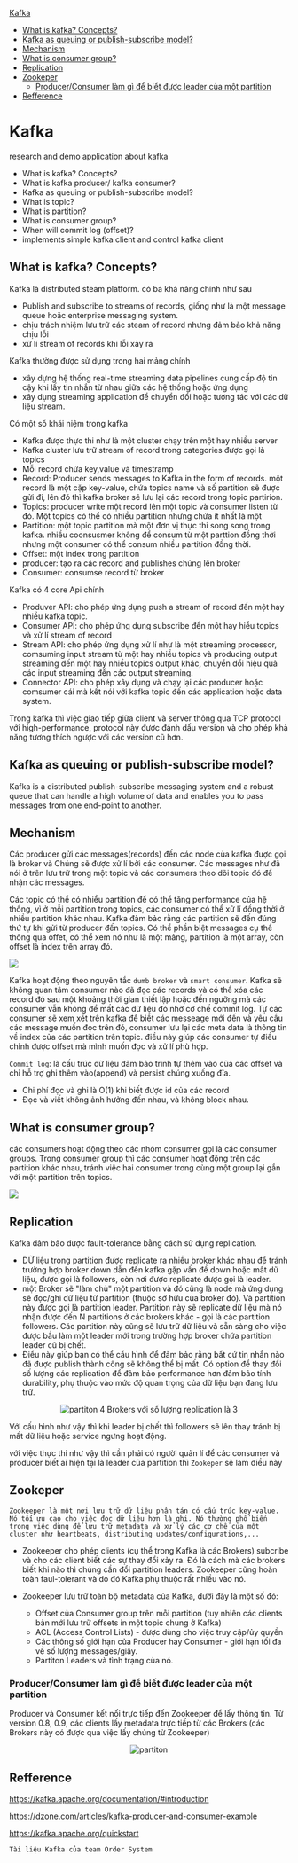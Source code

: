 [Kafka](#afka)
  - [What is kafka? Concepts?](#what-is-kafka-concepts)
  - [Kafka as queuing or publish-subscribe model?](#kafka-as-queuing-or-publish-subscribe-model)
  - [Mechanism](#mechanism)
  - [What is consumer group?](#what-is-consumer-group)
  - [Replication](#replication)
  - [Zookeper](#zookeper)
    - [Producer/Consumer làm gì để biết được leader của một partition](#producerconsumer-l%c3%a0m-g%c3%ac-%c4%91%e1%bb%83-bi%e1%ba%bft-%c4%91%c6%b0%e1%bb%a3c-leader-c%e1%bb%a7a-m%e1%bb%99t-partition)
  - [Refference](#refference)


# Kafka
research and demo application about kafka 
- What is kafka? Concepts?
- What is kafka producer/ kafka consumer?
- Kafka as queuing or publish-subscribe model?
- What is topic?
- What is partition?
- What is consumer group?
- When will commit log (offset)?
- implements simple kafka client and control kafka client

## What is kafka? Concepts?

Kafka là distributed steam platform. có ba khả năng chính như sau
- Publish and subscribe to streams of records, giống như là một message queue hoặc enterprise messaging system.
- chịu trách nhiệm lưu trữ các steam of record nhưng đảm bảo khả năng chịu lỗi
- xử lí stream of records khi lỗi xảy ra

Kafka thường được sử dụng trong hai mảng chính
- xây dựng hệ thống real-time streaming data pipelines cung cấp độ tin cậy khi lấy tin nhắn từ nhau giữa các hệ thống hoặc ứng dụng
- xây dụng streaming application để chuyển đổi hoặc tương tác với các dữ liệu stream.

Có một số khái niệm trong kafka
- Kafka được thực thi như là một cluster chạy trên một hay nhiều server 
- Kafka cluster lưu trữ stream of record trong categories được gọi là topics
- Mỗi record chứa key,value và timestramp
- Record: Producer sends messages to Kafka in the form of records. một record là một cặp key-value, chứa topics name và số partition sẽ được gửi đi, lên đó thì kafka broker sẽ lưu lại các record trong topic partirion. 
- Topics: producer write một record lên một topic và consumer listen từ đó. Một topics có thể có nhiều partition nhưng chứa ít nhất là một
- Partition: một topic partition mà một đơn vị thực thi song song trong kafka. nhiều coonsusmer không để consum từ một parttion đồng thời nhưng một consumer có thể consum nhiều partition đồng thời.
- Offset: một index trong partition
- producer: tạo ra các record and publishes chúng lên broker
- Consumer: consumse record từ broker


Kafka có 4 core Api chính
- Produver API: cho phép ứng dụng push a stream of record đến một hay nhiều kafka topic.
- Consumer API: cho phép ứng dụng subscribe đến một hay hiều topics và xử lí stream of record
- Stream  API: cho phép ứng dụng xử lí như là một streaming processor, comsuming input stream từ một hay nhiều topics và producing output streaming đến một hay nhiều topics output khác, chuyển đổi hiệu quả các input streaming đến các output streaming.
- Connector API: cho phép xây dụng và chạy lại các producer hoặc comsumer cái mà kết nói với kafka topic đến các application hoặc data system.

Trong kafka thì việc giao tiếp giữa client và server thông qua TCP protocol với high-performance, protocol này được đánh dấu version và cho phép khả năng tương thích ngược với các version cũ hơn.

## Kafka as queuing or publish-subscribe model?

Kafka is a distributed publish-subscribe messaging system and a robust queue that can handle a high volume of data and enables you to pass messages from one end-point to another.

## Mechanism

Các producer gửi các messages(records) đến các node của kafka được gọi là broker và Chúng sẽ được xử lí bởi các consumer. Các messages như đã nói ở trên lưu trữ trong một topic và các consumers theo dõi topic đó để nhận các messages.

Các topic có thể có nhiều partition để có thể tăng performance của hệ thống, vì ở mỗi partition trong topics, các consumer có thể xử lí đồng thời ở nhiều partition khác nhau. Kafka đảm bảo rằng các partition sẽ đến đúng thứ tự khi gửi từ producer đến topics. Có thể phần biệt messages cụ thể thông qua offet, có thể xem nó như là một mảng, partition là một array, còn offset là index trên array đó.

<img src= "https://kafka.apache.org/23/images/log_anatomy.png">

Kafka hoạt động theo nguyên tắc `dumb broker` và `smart consumer`. Kafka sẽ không quan tâm consumer nào đã đọc các records và có thể xóa các record đó sau một khoảng thời gian thiết lập hoặc đến ngưỡng mà các consumer vẫn không để mất các dữ liệu đó nhờ cơ chế commit log. Tự các consumer sẽ xem xét trên kafka để biết các messeage mới đến và yêu cầu các message muốn đọc trên đó, consumer lưu lại các meta data là thông tin về index của các partition trên topic. điều này giúp các consumer tự điều chỉnh được offset mà mình muốn đọc và xử lí phù hợp.

`Commit log`: là cấu trúc dữ liệu đảm bảo trình tự thêm vào của các offset và chỉ hỗ trợ ghi thêm vào(append) và persist chúng xuống đĩa.
- Chi phí đọc và ghi là O(1) khi biết được id của các record
- Đọc và viết không ảnh hưởng đến nhau, và không block nhau.

## What is consumer group?

các consumers hoạt động theo các nhóm consumer gọi là các consumer groups. Trong consumer group thì các consumer hoạt động trên các partition khác nhau, tránh việc hai consumer trong cùng một group lại gắn với một partition trên topics.

<img src= "https://image.slidesharecdn.com/kafka-atl-meetup-publicv2-150404094901-conversion-gate01/95/introduction-to-apache-kafka-28-638.jpg?cb=1428141460">

## Replication

Kafka đảm bảo được fault-tolerance bằng cách sử dụng replication.

- DỮ liệu trong partition được replicate ra nhiều broker khác nhau để tránh trường hợp broker down dẫn đến kafka gặp vấn đề down hoặc mất dữ liệu, được gọi là followers, còn nơi được replicate được gọi là leader.
-   một Broker sẽ "làm chủ" một partition và đó cũng là node mà ứng dụng sẽ đọc/ghi dữ liệu từ partition (thuộc sở hữu của broker đó). Và partition này được gọi là partition leader. Partition này sẽ replicate dữ liệu mà nó nhận được đến N partitions ở các brokers khác - gọi là các partition followers. Các partition này cũng sẽ lưu trữ dữ liệu và sẵn sàng cho việc được bầu làm một leader mới trong trường hợp broker chứa partition leader cũ bị chết.
-  Điều này giúp bạn có thể cấu hình để đảm bảo rằng bất cứ tin nhắn nào đã được publish thành công sẽ không thể bị mất. Có option để thay đổi số lượng các replication để đảm bảo performance hơn đảm bảo tính durability, phụ thuộc vào mức độ quan trọng của dữ liệu bạn đang lưu trữ.

<p style="text-align:center;"><img src="https://miro.medium.com/max/10287/1*08Cs4AHszdnzceAEhKhPLg.png" alt="partiton"> 
4 Brokers với số lượng replication là 3
</p>


Với cấu hình như vậy thì khi leader bị chết thì followers sẽ lên thay tránh bị mất dữ liệu hoặc service ngưng hoạt động.

với việc thực thi như vậy thì cần phải có người quản lí để các consumer và producer biết ai hiện tại là leader của partition thì `Zookeper` sẽ làm điều này

## Zookeper

```
Zookeeper là một nơi lưu trữ dữ liệu phân tán có cấu trúc key-value. Nó tối ưu cao cho việc đọc dữ liệu hơn là ghi. Nó thường phổ biến trong việc dùng để lưu trữ metadata và xử lý các cơ chế của một cluster như heartbeats, distributing updates/configurations,...
```

- Zookeeper cho phép clients (cụ thể trong Kafka là các Brokers) subcribe và cho các client biết các sự thay đổi xảy ra. Đó là cách mà các brokers biết khi nào thì chúng cần đổi partition leaders. Zookeeper cũng hoàn toàn faul-tolerant và do đó Kafka phụ thuộc rất nhiều vào nó.

- Zookeeper lưu trữ toàn bộ metadata của Kafka, dưới đây là một số đó:
  - Offset của Consumer group trên mỗi partition (tuy nhiên các clients bản mới lưu trữ offsets in một topic chung ở Kafka)
  - ACL (Access Control Lists) - được dùng cho việc truy cập/ủy quyền 
  - Các thông số giới hạn của Producer hay Consumer - giới hạn tối đa về số lượng messages/giây.
  - Partiton Leaders và tình trạng của nó.


### Producer/Consumer làm gì để biết được leader của một partition


Producer và Consumer kết nối trực tiếp đến Zookeeper để lấy thông tin. Từ version 0.8, 0.9, các clients lấy metadata trực tiếp từ các Brokers (các Brokers này có được qua việc lấy chúng từ Zookeeper)

<p style="text-align:center;"><img src="https://miro.medium.com/max/7575/1*tlgLYE45Q2wd5woB4uxR3g.png" alt="partiton"></p>


## Refference

https://kafka.apache.org/documentation/#introduction

https://dzone.com/articles/kafka-producer-and-consumer-example

https://kafka.apache.org/quickstart

`Tài liệu Kafka của team Order System`

